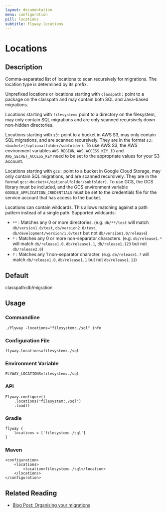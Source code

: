 ```yaml
---
layout: documentation
menu: configuration
pill: locations
subtitle: flyway.locations
---
```


# Locations

## Description
Comma-separated list of locations to scan recursively for migrations. The location type is determined by its prefix.

Unprefixed locations or locations starting with <code>classpath:</code> point to a package on the classpath and may contain both SQL and Java-based migrations.

Locations starting with <code>filesystem:</code> point to a directory on the filesystem, may only contain SQL migrations and are only scanned recursively down non-hidden directories.

Locations starting with <code>s3:</code> point to a bucket in AWS S3, may only contain SQL migrations, and are scanned recursively. They are in the format <code>s3:&lt;bucket&gt;(/optionalfolder/subfolder)</code>. To use AWS S3, the AWS environment variables <code>AWS_REGION</code>, <code>AWS_ACCESS_KEY_ID</code> and <code>AWS_SECRET_ACCESS_KEY</code> need to be set to the appropriate values for your S3 account.<br/>

Locations starting with <code>gcs:</code> point to a bucket in Google Cloud Storage, may only contain SQL migrations, and are scanned recursively. They are in the format <code>gcs:&lt;bucket&gt;(/optionalfolder/subfolder)</code>. To use GCS, the GCS library must be included, and the GCS environment variable <code>GOOGLE_APPLICATION_CREDENTIALS</code> must be set to the credentials file for the service account that has access to the bucket.<br/>

Locations can contain wildcards. This allows matching against a path pattern instead of a single path. Supported wildcards:<br/>
<ul>
    <li>
        <code>**</code> : Matches any 0 or more directories. (e.g. <code>db/**/test</code> will match <code>db/version1.0/test</code>, <code>db/version2.0/test</code>, <code>db/development/version/1.0/test</code> but not <code>db/version1.0/release</code>)
    </li>
    <li>
        <code>*</code> : Matches any 0 or more non-separator characters. (e.g. <code>db/release1.*</code> will match <code>db/release1.0</code>, <code>db/release1.1</code>, <code>db/release1.123</code> but not <code>db/release2.0</code>)
    </li>
    <li>
        <code>?</code> : Matches any 1 non-separator character. (e.g. <code>db/release1.?</code> will match <code>db/release1.0</code>, <code>db/release1.1</code> but not <code>db/release1.11</code>)
    </li>
</ul>

## Default
classpath:db/migration

## Usage

### Commandline
```
./flyway -locations="filesystem:./sql" info
```

### Configuration File
```
flyway.locations=filesystem:./sql
```

### Environment Variable
```
FLYWAY_LOCATIONS=filesystem:./sql
```

### API
```
Flyway.configure()
    .locations("filesystem:./sql")
    .load()
```

### Gradle
```
flyway {
    locations = ['filesystem:./sql']
}
```

### Maven
```
<configuration>
    <locations>
        <location>filesystem:./sql</location>
    </locations>
</configuration>
```

## Related Reading

- [Blog Post: Organising your migrations](/blog/organising-your-migrations)